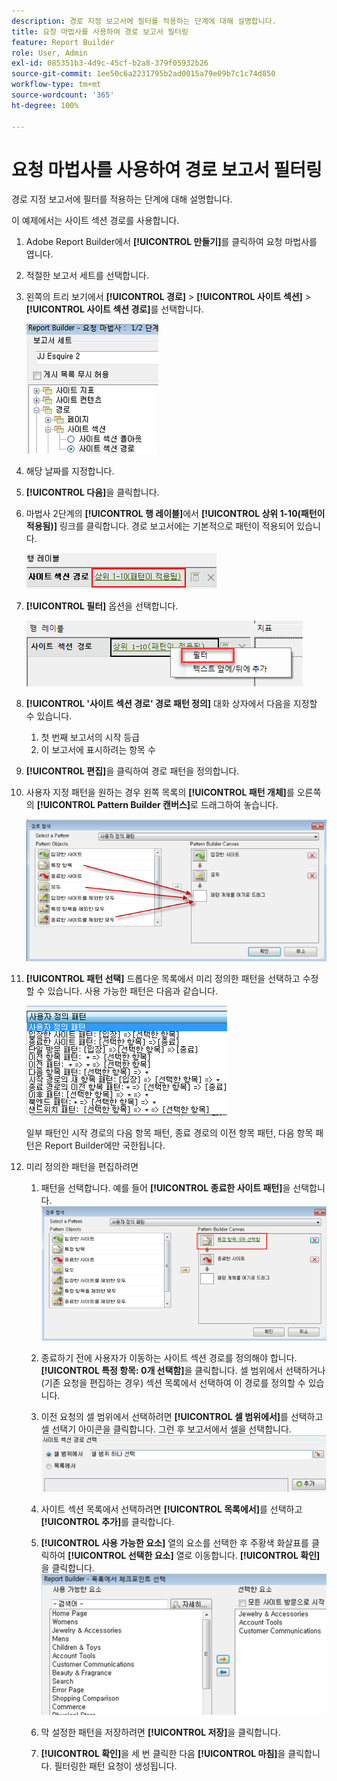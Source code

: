 ```yaml
---
description: 경로 지정 보고서에 필터를 적용하는 단계에 대해 설명합니다.
title: 요청 마법사를 사용하여 경로 보고서 필터링
feature: Report Builder
role: User, Admin
exl-id: 085351b3-4d9c-45cf-b2a8-379f05932b26
source-git-commit: 1ee50c6a2231795b2ad0015a79e09b7c1c74d850
workflow-type: tm+mt
source-wordcount: '365'
ht-degree: 100%

---
```


# 요청 마법사를 사용하여 경로 보고서 필터링

경로 지정 보고서에 필터를 적용하는 단계에 대해 설명합니다.

이 예제에서는 사이트 섹션 경로를 사용합니다.

1. Adobe Report Builder에서 **[!UICONTROL 만들기]**&#x200B;를 클릭하여 요청 마법사를 엽니다.
1. 적절한 보고서 세트를 선택합니다.
1. 왼쪽의 트리 보기에서 **[!UICONTROL 경로]** > **[!UICONTROL 사이트 섹션]** > **[!UICONTROL 사이트 섹션 경로]**&#x200B;를 선택합니다.

   ![](assets/site_section_path_1.png)

1. 해당 날짜를 지정합니다.
1. **[!UICONTROL 다음]**&#x200B;을 클릭합니다.
1. 마법사 2단계의 **[!UICONTROL 행 레이블]**&#x200B;에서 **[!UICONTROL 상위 1-10(패턴이 적용됨)]** 링크를 클릭합니다. 경로 보고서에는 기본적으로 패턴이 적용되어 있습니다.

   ![](assets/site_section_path_2.png)

1. **[!UICONTROL 필터]** 옵션을 선택합니다.

   ![](assets/filter_option.png)

1. **[!UICONTROL &#39;사이트 섹션 경로&#39; 경로 패턴 정의]** 대화 상자에서 다음을 지정할 수 있습니다.
   1. 첫 번째 보고서의 시작 등급 
   1. 이 보고서에 표시하려는 항목 수 
1. **[!UICONTROL 편집]**&#x200B;을 클릭하여 경로 패턴을 정의합니다.
1. 사용자 지정 패턴을 원하는 경우 왼쪽 목록의 **[!UICONTROL 패턴 개체]**&#x200B;를 오른쪽의 **[!UICONTROL Pattern Builder 캔버스]**&#x200B;로 드래그하여 놓습니다.

   ![](assets/custom_pattern.png)

1. **[!UICONTROL 패턴 선택]** 드롭다운 목록에서 미리 정의한 패턴을 선택하고 수정할 수 있습니다. 사용 가능한 패턴은 다음과 같습니다. 

   ![](assets/select_a_pattern.png)

   일부 패턴인 시작 경로의 다음 항목 패턴, 종료 경로의 이전 항목 패턴, 다음 항목 패턴은 Report Builder에만 국한됩니다.
1. 미리 정의한 패턴을 편집하려면
   1. 패턴을 선택합니다. 예를 들어 **[!UICONTROL 종료한 사이트 패턴]**&#x200B;을 선택합니다.![](assets/exited_site_pattern.png)

   1. 종료하기 전에 사용자가 이동하는 사이트 섹션 경로를 정의해야 합니다. **[!UICONTROL 특정 항목: 0개 선택함]**&#x200B;을 클릭합니다. 셀 범위에서 선택하거나(기존 요청을 편집하는 경우) 섹션 목록에서 선택하여 이 경로를 정의할 수 있습니다.
   1. 이전 요청의 셀 범위에서 선택하려면 **[!UICONTROL 셀 범위에서]**&#x200B;를 선택하고 셀 선택기 아이콘을 클릭합니다. 그런 후 보고서에서 셀을 선택합니다. ![](assets/choose_site_section_paths.png)

   1. 사이트 섹션 목록에서 선택하려면 **[!UICONTROL 목록에서]**&#x200B;를 선택하고 **[!UICONTROL 추가]**&#x200B;를 클릭합니다.
   1. **[!UICONTROL 사용 가능한 요소]** 열의 요소를 선택한 후 주황색 화살표를 클릭하여 **[!UICONTROL 선택한 요소]** 열로 이동합니다. **[!UICONTROL 확인]**&#x200B;을 클릭합니다. ![](assets/move_site_section_elements.png)

   1. 막 설정한 패턴을 저장하려면 **[!UICONTROL 저장]**&#x200B;을 클릭합니다.
   1. **[!UICONTROL 확인]**&#x200B;을 세 번 클릭한 다음 **[!UICONTROL 마침]**&#x200B;을 클릭합니다. 필터링한 패턴 요청이 생성됩니다.
